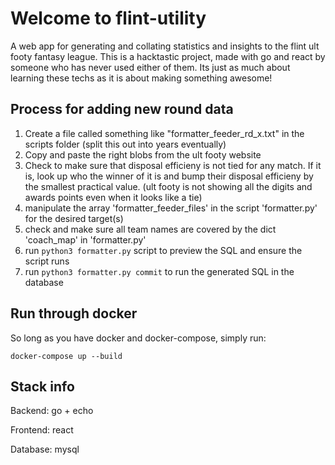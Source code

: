 # Welcome to flint-utility

A web app for generating and collating statistics and insights to the flint ult footy fantasy league.
This is a hacktastic project, made with go and react by someone who has never used either of them.  Its just as much about learning these techs as it is about making something awesome!

## Process for adding new round data

1) Create a file called something like "formatter_feeder_rd_x.txt" in the scripts folder (split this out into years eventually)
2) Copy and paste the right blobs from the ult footy website
3) Check to make sure that disposal efficieny is not tied for any match. If it is, look up who the winner of it is and bump their disposal efficieny by the smallest practical value.  (ult footy is not showing all the digits and awards points even when it looks like a tie)
4) manipulate the array 'formatter_feeder_files' in the script 'formatter.py' for the desired target(s)
5) check and make sure all team names are covered by the dict 'coach_map' in 'formatter.py'
6) run `python3 formatter.py` script to preview the SQL and ensure the script runs
7) run `python3 formatter.py commit` to run the generated SQL in the database

## Run through docker

So long as you have docker and docker-compose, simply run:

   `docker-compose up --build`

## Stack info

Backend: go + echo

Frontend: react

Database: mysql
